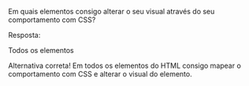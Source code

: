 Em quais elementos consigo alterar o seu visual através do seu comportamento com CSS?

Resposta:

Todos os elementos


Alternativa correta! Em todos os elementos do HTML consigo mapear o comportamento com CSS e alterar o visual do elemento.